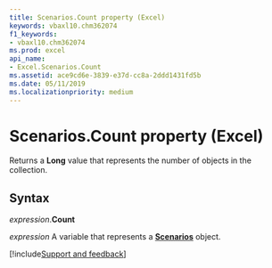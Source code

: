 ```yaml
---
title: Scenarios.Count property (Excel)
keywords: vbaxl10.chm362074
f1_keywords:
- vbaxl10.chm362074
ms.prod: excel
api_name:
- Excel.Scenarios.Count
ms.assetid: ace9cd6e-3839-e37d-cc8a-2ddd1431fd5b
ms.date: 05/11/2019
ms.localizationpriority: medium
---
```



# Scenarios.Count property (Excel)

Returns a **Long** value that represents the number of objects in the collection.


## Syntax

_expression_.**Count**

_expression_ A variable that represents a **[Scenarios](Excel.Scenarios.md)** object.




[!include[Support and feedback](~/includes/feedback-boilerplate.md)]